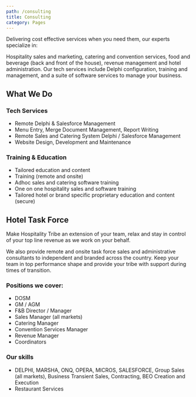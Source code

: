 ```yaml
---
path: /consulting
title: Consulting
category: Pages
---
```

Delivering cost effective services when you need them, our experts specialize in:

Hospitality sales and marketing, catering and convention services, food and beverage (back and front of the house), revenue management and hotel administration. Our tech services include Delphi configuration, training and management, and a suite of software services to manage your business.

## What We Do	

### Tech Services
* Remote Delphi & Salesforce Management
* Menu Entry, Merge Document Management, Report Writing
* Remote Sales and Catering System Delphi / Salesforce Management
* Website Design, Development and Maintenance

### Training & Education 
* Tailored education and content 
* Training (remote and onsite)
* Adhoc sales and catering software training  
* One on one hospitality sales and software training
* Tailored hotel or brand specific proprietary education and content (secure)

## Hotel Task Force
Make Hospitality Tribe an extension of your team, relax and stay in control of your top line revenue as we work on your behalf.

We also provide remote and onsite task force sales and administrative consultants to independent and branded across the country. Keep your team in top performance shape and provide your tribe with support during times of transition. 

### Positions we cover:
* DOSM
* GM / AGM
* F&B Director / Manager
* Sales Manager (all markets)
* Catering Manager
* Convention Services Manager
* Revenue Manager
* Coordinators

### Our skills 
* DELPHI, MARSHA, ONQ, OPERA, MICROS, SALESFORCE, Group Sales (all markets), Business Transient Sales, Contracting, BEO Creation and Execution
* Restaurant Services
